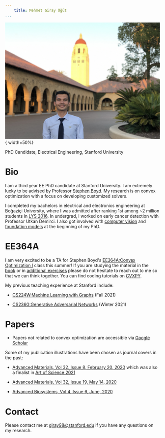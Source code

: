 ```yaml
---
    title: Mehmet Giray Öğüt
...
```


![](/public/headshot.jpg "Giray's Headshot"){ width=50%}
  
PhD Candidate, Electrical Engineering, Stanford University  

# Bio

I am a third year EE PhD candidate at Stanford University. I am extremely lucky to be advised by Professor [Stephen Boyd](https://web.stanford.edu/~boyd/). My research is on convex optimization with a focus on developing customized solvers. 

I completed my bachelors in electrical and electronics engineering at Boğaziçi University, where I was admitted after ranking 1st among ~2 million students in [LYS 2016](https://docplayer.biz.tr/22331630-Mehmet-giray-ogut-elektrik-elektronik-muhendisligi-ingilizce-bogazici-universitesi.html). In undergrad, I worked on early cancer detection with Professor Utkan Demirci. I also got involved with [computer vision](https://openaccess.thecvf.com/content/CVPR2021/papers/Weng_Unsupervised_Discovery_of_the_Long-Tail_in_Instance_Segmentation_Using_Hierarchical_CVPR_2021_paper.pdf) and [foundation models](https://arxiv.org/pdf/2108.07258.pdf?utm_source=morning_brew) at the beginning of my PhD. 

# EE364A

I am very excited to be a TA for Stephen Boyd's [EE364A:Convex Optimization I](https://web.stanford.edu/class/ee364a/) class this summer! 
If you are studying the material in the [book](https://web.stanford.edu/~boyd/cvxbook/bv_cvxbook.pdf) or in [additional exercises](https://web.stanford.edu/~boyd/cvxbook/bv_cvxbook_extra_exercises.pdf) please do not hesitate to reach out to me so that we can think together. You can find coding tutorials on [CVXPY](https://www.cvxpy.org).

My previous teaching experience at Stanford include:

* [CS224W:Machine Learning with Graphs](https://web.stanford.edu/class/cs224w/) (Fall 2021)

* [CS236G:Generative Adversarial Networks](https://cs236g.stanford.edu) (Winter 2021)

# Papers

* Papers not related to convex optimization are accessible via [Google Scholar](https://scholar.google.com/citations?user=wBkPd_cAAAAJ&hl=en&oi=ao)

Some of my publication illustrations have been chosen as journal covers in the past:

* [Advanced Materials, Vol 32, Issue 8, February 20, 2020](https://onlinelibrary.wiley.com/doi/epdf/10.1002/adma.202070062) which was also a finalist in [Art of Science 2021](https://mrs.stanford.edu/art-science-2021-exhibition)

* [Advanced Materials, Vol 32, Issue 19, May 14, 2020](https://onlinelibrary.wiley.com/doi/epdf/10.1002/adma.202070151) 

* [Advanced Biosystems, Vol 4, Issue 6, June, 2020](https://onlinelibrary.wiley.com/doi/epdf/10.1002/adbi.202070062)

# Contact

Please contact me at <giray98@stanford.edu> if you have any questions on my research.   
